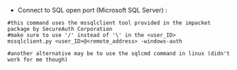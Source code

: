 - Connect to SQL open port (Microsoft SQL Server) :
```shell
#this command uses the mssqlclient tool provided in the impacket package by SecureAuth Corporation
#make sure to use '/' instead of '\' in the <user_ID>
mssqlclient.py <user_ID>@<remote_address> -windows-auth

#another alternative may be to use the sqlcmd command in linux (didn't work for me though)
```